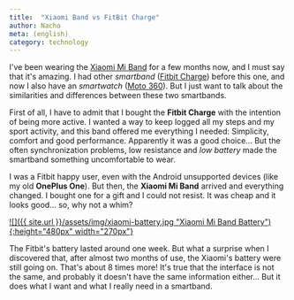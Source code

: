 ```yaml
---
title:  "Xiaomi Band vs FitBit Charge"
author: Nacho
meta: (english)
category: technology
---
```

I've been wearing the [Xiaomi Mi Band][xiaomi] for a few months now, and I must say that it's amazing.
I had other _smartband_ ([Fitbit Charge][fitbit]) before this one, and now I also have an _smartwatch_ ([Moto 360][moto]). But I just want to talk about the similarities and differences between these two smartbands.

First of all, I have to admit that I bought the **Fitbit Charge** with the intention of being more active. I wanted a way to keep logged all my steps and my sport activity, and this band offered me everything I needed: Simplicity, comfort and good performance.
Apparently it was a good choice... But the often synchronization problems, low resistance and _low battery_ made the smartband something uncomfortable to wear.

I was a Fitbit happy user, even with the Android unsupported devices (like my old **OnePlus One**). But then, the **Xiaomi Mi Band** arrived and everything changed.
I bought one for a gift and I could not resist. It was cheap and it looks good... so, why not a whim?

<a href="{{ site.url }}/assets/img/posts/xiaomi-battery.png" rel="View full size" target="_blank">![]({{ site.url }}/assets/img/xiaomi-battery.jpg "Xiaomi Mi Band Battery"){:height="480px" width="270px"}</a>

The Fitbit's battery lasted around one week. But what a surprise when I discovered that, after almost two months of use, the Xiaomi's battery were still going on. That's about 8 times more!
It's true that the interface is not the same, and probably it doesn't have the same information either... But it does what I want and what I really need in a smartband.

[xiaomi]: http://www.mi.com/my/miband
[fitbit]: https://www.fitbit.com/charge
[moto]: https://www.motorola.com/us/products/moto-360

